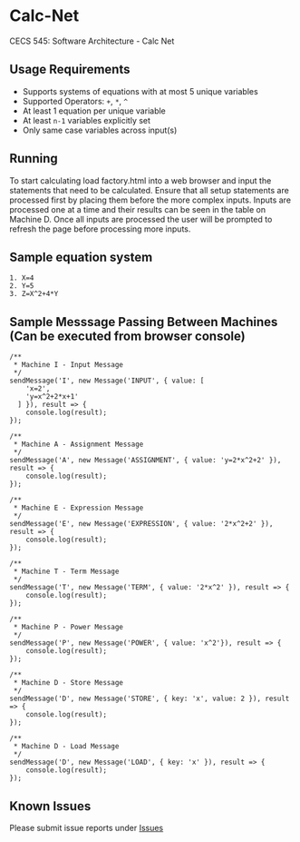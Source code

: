 # Calc-Net
CECS 545: Software Architecture - Calc Net

## Usage Requirements
* Supports systems of equations with at most 5 unique variables
* Supported Operators: `+`, `*`, `^`
* At least 1 equation per unique variable
* At least `n-1` variables explicitly set 
* Only same case variables across input(s)

## Running
To start calculating load factory.html into a web browser and input the statements that need to be calculated. Ensure that all setup statements are processed first by placing them before the more complex inputs. Inputs are processed one at a time and their results can be seen in the table on Machine D. Once all inputs are processed the user will be prompted to refresh the page before processing more inputs.

## Sample equation system
```
1. X=4
2. Y=5
3. Z=X^2+4*Y
```

## Sample Messsage Passing Between Machines (Can be executed from browser console)
```
/**
 * Machine I - Input Message
 */
sendMessage('I', new Message('INPUT', { value: [
    'x=2',
    'y=x^2+2*x+1'
  ] }), result => {
    console.log(result);
});

/**
 * Machine A - Assignment Message
 */
sendMessage('A', new Message('ASSIGNMENT', { value: 'y=2*x^2+2' }), result => {
    console.log(result);
});

/**
 * Machine E - Expression Message
 */
sendMessage('E', new Message('EXPRESSION', { value: '2*x^2+2' }), result => {
    console.log(result);
});

/**
 * Machine T - Term Message
 */
sendMessage('T', new Message('TERM', { value: '2*x^2' }), result => {
    console.log(result);
});

/**
 * Machine P - Power Message
 */
sendMessage('P', new Message('POWER', { value: 'x^2'}), result => {
    console.log(result);
});

/**
 * Machine D - Store Message
 */
sendMessage('D', new Message('STORE', { key: 'x', value: 2 }), result => {
    console.log(result);
});

/**
 * Machine D - Load Message
 */
sendMessage('D', new Message('LOAD', { key: 'x' }), result => {
    console.log(result);
});
```

## Known Issues
Please submit issue reports under [Issues](https://github.com/Anthony1234567/Calc-Net/issues)
